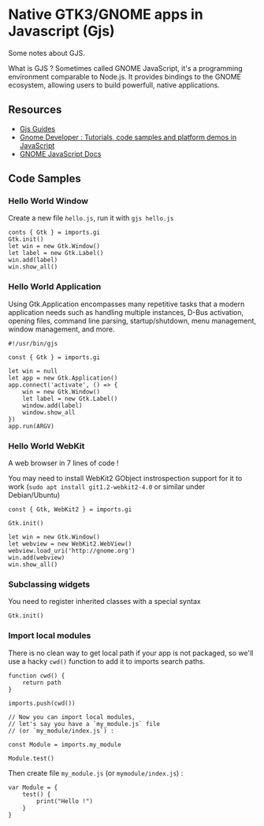 # Native GTK3/GNOME apps in Javascript (Gjs)

Some notes about GJS. 

What is GJS ? Sometimes called GNOME JavaScript, it's a programming environment comparable to Node.js. It provides bindings to the GNOME ecosystem, allowing users to build powerfull, native applications.

## Resources

- [Gjs Guides](https://gjs.guide/)
- [Gnome Developer : Tutorials, code samples and platform demos in JavaScript](https://developer.gnome.org/gnome-devel-demos/stable/js.html.en)
- [GNOME JavaScript Docs](https://gjs-docs.gnome.org/)

## Code Samples

### Hello World Window

Create a new file `hello.js`, run it with `gjs hello.js`

    conts { Gtk } = imports.gi
    Gtk.init()
    let win = new Gtk.Window()
    let label = new Gtk.Label()
    win.add(label)
    win.show_all()

### Hello World Application

Using Gtk.Application encompasses many repetitive tasks that a modern application needs such as handling multiple instances, D-Bus activation, opening files, command line parsing, startup/shutdown, menu management, window management, and more.

    #!/usr/bin/gjs
    
    const { Gtk } = imports.gi

    let win = null
    let app = new Gtk.Application()
    app.connect('activate', () => {
        win = new Gtk.Window()
        let label = new Gtk.Label()
        window.add(label)
        window.show_all
    })
    app.run(ARGV)

### Hello World WebKit

A web browser in 7 lines of code !

You may need to install WebKit2 GObject instrospection support for it to work (`sudo apt install git1.2-webkit2-4.0` or similar under Debian/Ubuntu)

    const { Gtk, WebKit2 } = imports.gi
    
    Gtk.init()
    
    let win = new Gtk.Window()
    let webview = new WebKit2.WebView()
    webview.load_uri('http://gnome.org')
    win.add(webview)
    win.show_all()

### Subclassing widgets

You need to register inherited classes with a special syntax

    Gtk.init()

### Import local modules

There is no clean way to get local path if your app is not packaged, so we'll use a hacky `cwd()` function to add it to imports search paths.

    function cwd() {
        return path
    }

    imports.push(cwd())

    // Now you can import local modules,
    // let's say you have a `my_module.js` file
    // (or `my_module/index.js`) :

    const Module = imports.my_module 

    Module.test()

Then create file `my_module.js` (or `mymodule/index.js`) :

    var Module = {
        test() {
            print("Hello !")
        }
    }



